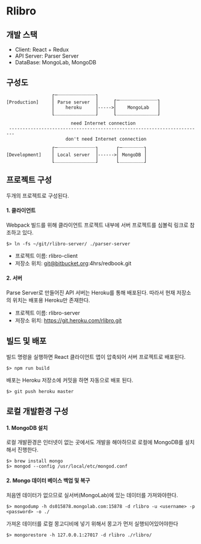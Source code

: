 # Rlibro

## 개발 스택 
 
 - Client: React + Redux
 - API Server: Parser Server
 - DataBase: MongoLab, MongoDB

## 구성도

                     ⎡̅̅̅̅̅‾‾‾‾‾‾‾‾‾‾‾‾‾‾‾⎤      
    [Production]     ⎢ Parse server  ⎟      ⎡̅̅̅̅̅‾‾‾‾‾‾‾‾‾‾‾‾‾‾‾⎤
                     ⎢    heroku     ⎟----->⎢    MongoLab   ⎟
                     ⎣_______________⎦      ⎣_______________⎦

                            need Internet connection
     ------------------------------------------------------------------------
                          don't need Internet connection

                     ⎡̅̅̅̅̅‾‾‾‾‾‾‾‾‾‾‾‾‾‾‾⎤       ⎡̅̅̅̅̅‾‾‾‾‾‾‾‾‾⎤
    [Development]    ⎢ Local server  ⎟------>⎢ MongoDB ⎟ 
                     ⎣_______________⎦       ⎣_________⎦

## 프로젝트 구성
두개의 프로젝트로 구성된다. 

#### 1. 클라이언트
Webpack 빌드를 위해 클라이언트 프로젝트 내부에 서버 프로젝트를 심볼릭 링크로 참조하고 있다. 
    
    $> ln -fs ~/git/rlibro-server/ ./parser-server

 - 프로젝트 이름: rlibro-client
 - 저장소 위치: git@bitbucket.org:4hrs/redbook.git

#### 2. 서버
Parse Server로 만들어진 API 서버는 Heroku를 통해 배포된다. 따라서 현재 저장소의 위치는 배포용 Heroku만 존재한다. 

 - 프로젝트 이름: rlibro-server
 - 저장소 위치: https://git.heroku.com/rlibro.git

## 빌드 및 배포
빌드 명령을 실행하면 React 클라이언트 앱이 압축되어 서버 프로젝트로 배포된다. 

    $> npm run build

배포는 Heroku 저장소에 커밋을 하면 자동으로 배포 된다. 

    $> git push heroku master


## 로컬 개발환경 구성
#### 1. MongoDB 설치
로컬 개발환경은 인터넷이 없는 곳에서도 개발을 해야하므로 로컬에 MongoDB를 설치해서 진행한다. 

    $> brew install mongo
    $> mongod --config /usr/local/etc/mongod.conf

#### 2. Mongo 데이터 베이스 백업 및 복구
처음엔 데이터가 없으므로 실서버(MongoLab)에 있는 데이터를 가져와야한다. 

    $> mongodump -h ds015878.mongolab.com:15878 -d rlibro -u <username> -p <password> -o ./

가져온 데이터를 로컬 몽고디비에 넣기 위해서 몽고가 먼저 실행되어있어야한다 

    $> mongorestore -h 127.0.0.1:27017 -d rlibro ./rlibro/


        
